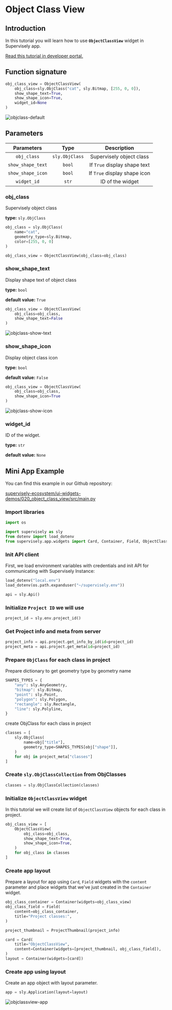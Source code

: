 # Object Class View

## Introduction

In this tutorial you will learn how to use **`ObjectClassView`** widget in Supervisely app.

[Read this tutorial in developer portal.](https://developer.supervise.ly/app-development/apps-with-gui/object-class-view)

## Function signature

```python
obj_class_view = ObjectClassView(
    obj_class=sly.ObjClass("cat", sly.Bitmap, [255, 0, 0]),
    show_shape_text=True,
    show_shape_icon=True,
    widget_id=None
)
```

![objclass-default](https://user-images.githubusercontent.com/79905215/218079475-c5c5c032-8420-4850-b3fc-19dfc19c266a.png)

## Parameters

|   Parameters    |     Type     |         Description          |
| :-------------: | :----------: | :--------------------------: |
|    `obj_class`    | `sly.ObjClass` |   Supervisely object class   |
| `show_shape_text` |     `bool`     | If `True` display shape text |
| `show_shape_icon` |     `bool`     | If `True` display shape icon |
|    `widget_id`    |     `str`      |       ID of the widget       |

### obj_class

Supervisely object class

**type:** `sly.ObjClass`

```python
obj_class = sly.ObjClass(
    name="cat",
    geometry_type=sly.Bitmap,
    color=[255, 0, 0]
)

obj_class_view = ObjectClassView(obj_class=obj_class)
```

### show_shape_text

Display shape text of object class

**type:** `bool`

**default value:** `True`

```python
obj_class_view = ObjectClassView(
    obj_class=obj_class,
    show_shape_text=False
)
```

![objclass-show-text](https://user-images.githubusercontent.com/79905215/218081019-0d0d2ebe-69a8-4e7d-b1ce-e647b005dd7b.png)

### show_shape_icon

Display object class icon

**type:** `bool`

**default value:** `False`

```python
obj_class_view = ObjectClassView(
    obj_class=obj_class,
    show_shape_icon=True
)
```

![objclass-show-icon](https://user-images.githubusercontent.com/79905215/218080581-9344eb4a-3696-4c75-b9ff-8f1ec96722b7.png)

### widget_id

ID of the widget.

**type:** `str`

**default value:** `None`

## Mini App Example

You can find this example in our Github repository:

[supervisely-ecosystem/ui-widgets-demos/020_object_class_view/src/main.py](https://github.com/supervisely-ecosystem/ui-widgets-demos/blob/master/020_object_class_view/src/main.py)

### Import libraries

```python
import os

import supervisely as sly
from dotenv import load_dotenv
from supervisely.app.widgets import Card, Container, Field, ObjectClassView, ProjectThumbnail
```

### Init API client

First, we load environment variables with credentials and init API for communicating with Supervisely Instance:

```python
load_dotenv("local.env")
load_dotenv(os.path.expanduser("~/supervisely.env"))

api = sly.Api()
```

### Initialize `Project ID` we will use

```python
project_id = sly.env.project_id()
```

### Get Project info and meta from server

```python
project_info = api.project.get_info_by_id(id=project_id)
project_meta = api.project.get_meta(id=project_id)
```

### Prepare `ObjClass` for each class in project

Prepare dictionary to get geometry type by geometry name

```python
SHAPES_TYPES = {
    "any": sly.AnyGeometry,
    "bitmap": sly.Bitmap,
    "point": sly.Point,
    "polygon": sly.Polygon,
    "rectangle": sly.Rectangle,
    "line": sly.Polyline,
}
```

create ObjClass for each class in project

```python
classes = [
    sly.ObjClass(
        name=obj["title"],
        geometry_type=SHAPES_TYPES[obj["shape"]],
    )
    for obj in project_meta["classes"]
]
```

### Create `sly.ObjClassCollection` from ObjClasses

```python
classes = sly.ObjClassCollection(classes)
```

### Initialize `ObjectClassView` widget

In this tutorial we will create list of `ObjectClassView` objects for each class in project.

```python
obj_class_view = [
    ObjectClassView(
        obj_class=obj_class,
        show_shape_text=True,
        show_shape_icon=True,
    )
    for obj_class in classes
]
```

### Create app layout

Prepare a layout for app using `Card`, `Field` widgets with the `content` parameter and place widgets that we've just created in the `Container` widget.

```python
obj_class_container = Container(widgets=obj_class_view)
obj_class_field = Field(
    content=obj_class_container,
    title="Project classes:",
)

project_thumbnail = ProjectThumbnail(project_info)

card = Card(
    title="ObjectClassView",
    content=Container(widgets=[project_thumbnail, obj_class_field]),
)
layout = Container(widgets=[card])
```

### Create app using layout

Create an app object with layout parameter.

```python
app = sly.Application(layout=layout)
```

![objclassview-app](https://user-images.githubusercontent.com/79905215/218984921-7bad1e0e-5600-4230-b069-9c457961b49b.png)
